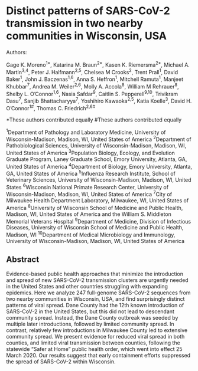# Distinct patterns of SARS-CoV-2 transmission in two nearby communities in Wisconsin, USA

Authors: 

Gage K. Moreno<sup>1\*</sup>, Katarina M. Braun<sup>2\*</sup>, Kasen K. Riemersma<sup>2*</sup>, Michael A. Martin<sup>3,4</sup>, Peter J. Halfmann<sup>2,5</sup>, Chelsea M Crooks<sup>2</sup>, Trent Prall<sup>1</sup>, David Baker<sup>1</sup>, John J. Baczenas<sup>1,6</sup>, Anna S. Heffron<sup>1</sup>, Mitchell Ramuta<sup>1</sup>, Manjeet Khubbar<sup>7</sup>, Andrea M. Weiler<sup>2,6</sup>, Molly A. Accola<sup>8</sup>, William M Rehrauer<sup>8</sup>, Shelby L. O’Connor<sup>1,6</sup>, Nasia Safdar<sup>9</sup>, Caitlin S. Pepperell<sup>9,10</sup>, Trivikram Dasu<sup>7</sup>, Sanjib Bhattacharyya<sup>7</sup>, Yoshihiro Kawaoka<sup>2,5</sup>, Katia Koelle<sup>3</sup>, David H. O’Connor<sup>1#</sup>, Thomas C. Friedrich<sup>2,6#</sup>

\*These authors contributed equally
\#These authors contributed equally 

<sup>1</sup>Department of Pathology and Laboratory Medicine, University of Wisconsin-Madison, Madison, WI, United States of America
<sup>2</sup>Department of Pathobiological Sciences, University of Wisconsin-Madison, Madison, WI, United States of America
<sup>3</sup>Population Biology, Ecology, and Evolution Graduate Program, Laney Graduate School, Emory University, Atlanta, GA, United States of America
<sup>4</sup>Department of Biology, Emory University, Atlanta, GA, United States of America
<sup>5</sup>Influenza Research Institute, School of Veterinary Sciences, University of Wisconsin-Madison, Madison, WI, United States
<sup>6</sup>Wisconsin National Primate Research Center, University of Wisconsin-Madison, Madison, WI, United States of America
<sup>7</sup>City of Milwaukee Health Department Laboratory, Milwaukee, WI, United States of America
<sup>8</sup>University of Wisconsin School of Medicine and Public Health, Madison, WI, United States of America and the William S. Middleton Memorial Veterans Hospital
<sup>9</sup>Department of Medicine, Division of Infectious Diseases, University of Wisconsin School of Medicine and Public Health, Madison, WI
<sup>10</sup>Department of Medical Microbiology and Immunology, University of Wisconsin-Madison, Madison, WI, United States of America

## Abstract
Evidence-based public health approaches that minimize the introduction and spread of new SARS-CoV-2 transmission clusters are urgently needed in the United States and other countries struggling with expanding epidemics. Here we analyze 247 full-genome SARS-CoV-2 sequences from two nearby communities in Wisconsin, USA, and find surprisingly distinct patterns of viral spread. Dane County had the 12th known introduction of SARS-CoV-2 in the United States, but this did not lead to descendant community spread. Instead, the Dane County outbreak was seeded by multiple later introductions, followed by limited community spread. In contrast, relatively few introductions in Milwaukee County led to extensive community spread. We present evidence for reduced viral spread in both counties, and limited viral transmission between counties, following the statewide “Safer at Home” public health order, which went into effect 25 March 2020. Our results suggest that early containment efforts suppressed the spread of SARS-CoV-2 within Wisconsin. 

